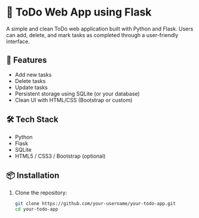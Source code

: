 # 📝 ToDo Web App using Flask

A simple and clean ToDo web application built with Python and Flask. Users can add, delete, and mark tasks as completed through a user-friendly interface.

## 🚀 Features

- Add new tasks
- Delete tasks
- Update tasks
- Persistent storage using SQLite (or your database)
- Clean UI with HTML/CSS (Bootstrap or custom)

## 🛠️ Tech Stack

- Python
- Flask
- SQLite
- HTML5 / CSS3 / Bootstrap (optional)

## 📦 Installation

1. Clone the repository:
   ```bash
   git clone https://github.com/your-username/your-todo-app.git
   cd your-todo-app
